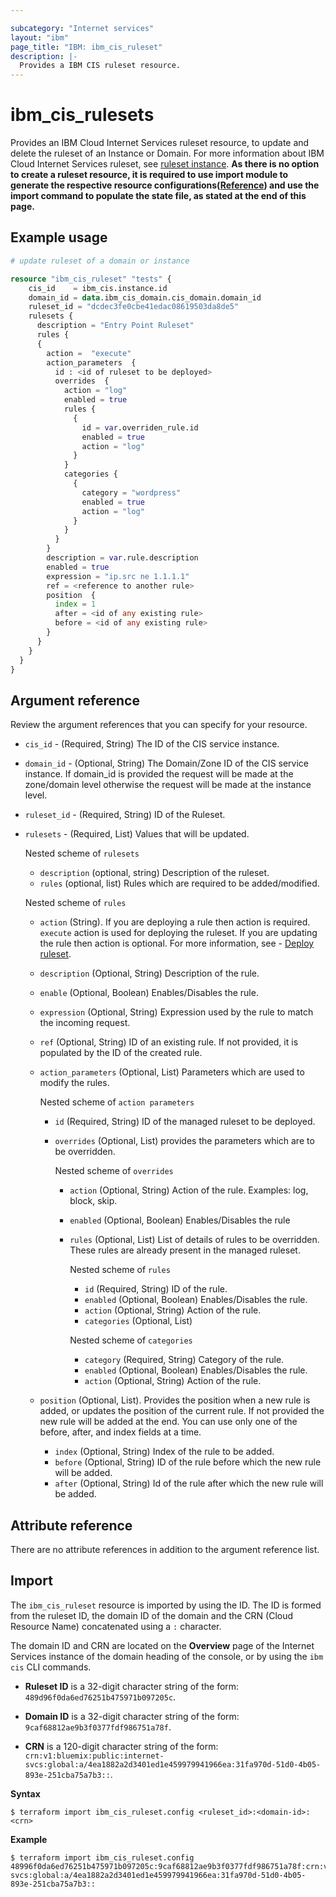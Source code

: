 ```yaml
---

subcategory: "Internet services"
layout: "ibm"
page_title: "IBM: ibm_cis_ruleset"
description: |-
  Provides a IBM CIS ruleset resource.
---
```


# ibm_cis_rulesets
Provides an IBM Cloud Internet Services ruleset resource, to update and delete the ruleset of an Instance or Domain. For more information about IBM Cloud Internet Services ruleset, see [ruleset instance]().
**As there is no option to create a ruleset resource, it is required to use import module to generate the respective resource configurations([Reference](https://test.cloud.ibm.com/docs/cis?topic=cis-terraform-generating-configuration)) and use the import command to populate the state file, as stated at the end of this page.**

## Example usage

```terraform
# update ruleset of a domain or instance

resource "ibm_cis_ruleset" "tests" {
    cis_id    = ibm_cis.instance.id
    domain_id = data.ibm_cis_domain.cis_domain.domain_id
    ruleset_id = "dcdec3fe0cbe41edac08619503da8de5"
    rulesets {
      description = "Entry Point Ruleset"
      rules {
      {
        action =  "execute"
        action_parameters  {
          id : <id of ruleset to be deployed>
          overrides  {
            action = "log"
            enabled = true
            rules {
              {
                id = var.overriden_rule.id
                enabled = true
                action = "log"
              }
            }
            categories {
              {
                category = "wordpress"
                enabled = true
                action = "log"
              }
            }
          }
        }
        description = var.rule.description
        enabled = true
        expression = "ip.src ne 1.1.1.1"
        ref = <reference to another rule>
        position  {
          index = 1
          after = <id of any existing rule>
          before = <id of any existing rule>
        }
      }
    }
  }
}
```

## Argument reference
Review the argument references that you can specify for your resource. 

- `cis_id` - (Required, String) The ID of the CIS service instance.
- `domain_id` - (Optional, String) The Domain/Zone ID of the CIS service instance. If domain_id is provided the request will be made at the zone/domain level otherwise the request will be made at the instance level.
- `ruleset_id` - (Required, String) ID of the Ruleset.
- `rulesets` - (Required, List) Values that will be updated.

  Nested scheme of `rulesets`
  - `description` (optional, string) Description of the ruleset.
  - `rules` (optional, list) Rules which are required to be added/modified.

  Nested scheme of `rules`
    - `action` (String). If you are deploying a rule then action is required. `execute` action is used for deploying the ruleset. If you are updating the rule then action is optional. For more information, see - [Deploy ruleset]().
    - `description` (Optional, String) Description of the rule.
    - `enable` (Optional, Boolean) Enables/Disables the rule.
    - `expression` (Optional, String) Expression used by the rule to match the incoming request.
    - `ref` (Optional, String) ID of an existing rule. If not provided, it is populated by the ID of the created rule.
    - `action_parameters` (Optional, List) Parameters which are used to modify the rules.
    
      Nested scheme of `action parameters`
      - `id` (Required, String) ID of the managed ruleset to be deployed.
      - `overrides` (Optional, List) provides the parameters which are to be overridden.

        Nested scheme of `overrides`
        - `action` (Optional, String) Action of the rule. Examples: log, block, skip.
        - `enabled` (Optional, Boolean) Enables/Disables the rule
        - `rules` (Optional, List) List of details of rules to be overridden. These rules are already present in the managed ruleset.

          Nested scheme of `rules`
          - `id` (Required, String) ID of the rule.
          - `enabled` (Optional, Boolean) Enables/Disables the rule.
          - `action` (Optional, String) Action of the rule.
          - `categories` (Optional, List)
          
          Nested scheme of `categories`
          - `category` (Required, String) Category of the rule.
          - `enabled` (Optional, Boolean) Enables/Disables the rule.
          - `action` (Optional, String) Action of the rule.

    - `position` (Optional, List). Provides the position when a new rule is added, or updates the position of the current rule. If not provided the new rule will be added at the end. You can use only one of the before, after, and index fields at a time.
      - `index` (Optional, String) Index of the rule to be added. 
      - `before` (Optional, String) ID of the rule before which the new rule will be added. 
      - `after` (Optional, String) Id of the rule after which the new rule will be added.

        

## Attribute reference
There are no attribute references in addition to the argument reference list.


## Import
The `ibm_cis_ruleset` resource is imported by using the ID. The ID is formed from the ruleset ID, the domain ID of the domain and the CRN (Cloud Resource Name) concatenated  using a `:` character.

The domain ID and CRN are located on the **Overview** page of the Internet Services instance of the domain heading of the console, or by using the `ibm cis` CLI commands.

- **Ruleset ID** is a 32-digit character string of the form: `489d96f0da6ed76251b475971b097205c`.

- **Domain ID** is a 32-digit character string of the form: `9caf68812ae9b3f0377fdf986751a78f`.

- **CRN** is a 120-digit character string of the form: `crn:v1:bluemix:public:internet-svcs:global:a/4ea1882a2d3401ed1e459979941966ea:31fa970d-51d0-4b05-893e-251cba75a7b3::`.

**Syntax**

```
$ terraform import ibm_cis_ruleset.config <ruleset_id>:<domain-id>:<crn>
```

**Example**

```
$ terraform import ibm_cis_ruleset.config 48996f0da6ed76251b475971b097205c:9caf68812ae9b3f0377fdf986751a78f:crn:v1:bluemix:public:internet-svcs:global:a/4ea1882a2d3401ed1e459979941966ea:31fa970d-51d0-4b05-893e-251cba75a7b3::
```
